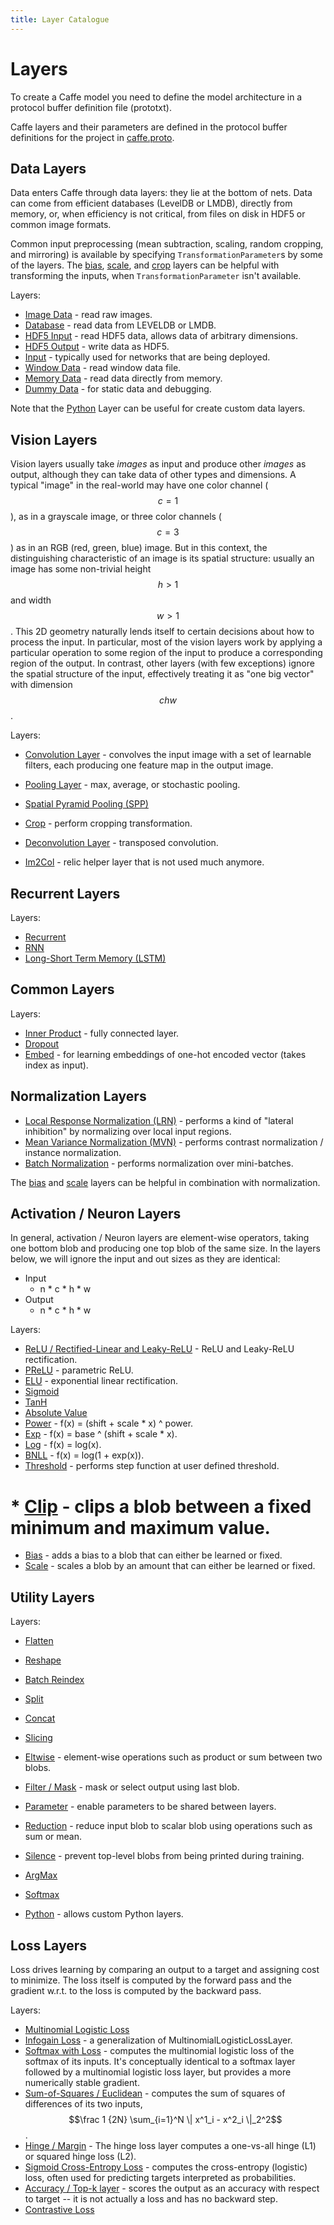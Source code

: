 ```yaml
---
title: Layer Catalogue
---
```


# Layers

To create a Caffe model you need to define the model architecture in a protocol buffer definition file (prototxt).

Caffe layers and their parameters are defined in the protocol buffer definitions for the project in [caffe.proto](https://github.com/BVLC/caffe/blob/master/src/caffe/proto/caffe.proto).

## Data Layers

Data enters Caffe through data layers: they lie at the bottom of nets. Data can come from efficient databases (LevelDB or LMDB), directly from memory, or, when efficiency is not critical, from files on disk in HDF5 or common image formats.

Common input preprocessing (mean subtraction, scaling, random cropping, and mirroring) is available by specifying `TransformationParameter`s by some of the layers.
The [bias](layers/bias.html), [scale](layers/scale.html), and [crop](layers/crop.html) layers can be helpful with transforming the inputs, when `TransformationParameter` isn't available.

Layers:

* [Image Data](layers/imagedata.html) - read raw images.
* [Database](layers/data.html) - read data from LEVELDB or LMDB.
* [HDF5 Input](layers/hdf5data.html) - read HDF5 data, allows data of arbitrary dimensions.
* [HDF5 Output](layers/hdf5output.html) - write data as HDF5.
* [Input](layers/input.html) - typically used for networks that are being deployed.
* [Window Data](layers/windowdata.html) - read window data file.
* [Memory Data](layers/memorydata.html) - read data directly from memory.
* [Dummy Data](layers/dummydata.html) - for static data and debugging.

Note that the [Python](layers/python.html) Layer can be useful for create custom data layers.

## Vision Layers

Vision layers usually take *images* as input and produce other *images* as output, although they can take data of other types and dimensions.
A typical "image" in the real-world may have one color channel ($$c = 1$$), as in a grayscale image, or three color channels ($$c = 3$$) as in an RGB (red, green, blue) image.
But in this context, the distinguishing characteristic of an image is its spatial structure: usually an image has some non-trivial height $$h > 1$$ and width $$w > 1$$.
This 2D geometry naturally lends itself to certain decisions about how to process the input.
In particular, most of the vision layers work by applying a particular operation to some region of the input to produce a corresponding region of the output.
In contrast, other layers (with few exceptions) ignore the spatial structure of the input, effectively treating it as "one big vector" with dimension $$chw$$.

Layers:

* [Convolution Layer](layers/convolution.html) - convolves the input image with a set of learnable filters, each producing one feature map in the output image.
* [Pooling Layer](layers/pooling.html) - max, average, or stochastic pooling.
* [Spatial Pyramid Pooling (SPP)](layers/spp.html)
* [Crop](layers/crop.html) - perform cropping transformation.
* [Deconvolution Layer](layers/deconvolution.html) - transposed convolution.

* [Im2Col](layers/im2col.html) - relic helper layer that is not used much anymore.

## Recurrent Layers

Layers:

* [Recurrent](layers/recurrent.html)
* [RNN](layers/rnn.html)
* [Long-Short Term Memory (LSTM)](layers/lstm.html)

## Common Layers

Layers:

* [Inner Product](layers/innerproduct.html) - fully connected layer.
* [Dropout](layers/dropout.html)
* [Embed](layers/embed.html) - for learning embeddings of one-hot encoded vector (takes index as input).

## Normalization Layers

* [Local Response Normalization (LRN)](layers/lrn.html) - performs a kind of "lateral inhibition" by normalizing over local input regions.
* [Mean Variance Normalization (MVN)](layers/mvn.html) - performs contrast normalization / instance normalization.
* [Batch Normalization](layers/batchnorm.html) - performs normalization over mini-batches.

The [bias](layers/bias.html) and [scale](layers/scale.html) layers can be helpful in combination with normalization.

## Activation / Neuron Layers

In general, activation / Neuron layers are element-wise operators, taking one bottom blob and producing one top blob of the same size. In the layers below, we will ignore the input and out sizes as they are identical:

* Input
    - n * c * h * w
* Output
    - n * c * h * w

Layers:

* [ReLU / Rectified-Linear and Leaky-ReLU](layers/relu.html) - ReLU and Leaky-ReLU rectification.
* [PReLU](layers/prelu.html) - parametric ReLU.
* [ELU](layers/elu.html) - exponential linear rectification.
* [Sigmoid](layers/sigmoid.html)
* [TanH](layers/tanh.html)
* [Absolute Value](layers/absval.html)
* [Power](layers/power.html) - f(x) = (shift + scale * x) ^ power.
* [Exp](layers/exp.html) - f(x) = base ^ (shift + scale * x).
* [Log](layers/log.html) - f(x) = log(x).
* [BNLL](layers/bnll.html) - f(x) = log(1 + exp(x)).
* [Threshold](layers/threshold.html) - performs step function at user defined threshold.
# * [Clip](layers/clip.html) - clips a blob between a fixed minimum and maximum value.
* [Bias](layers/bias.html) - adds a bias to a blob that can either be learned or fixed.
* [Scale](layers/scale.html) - scales a blob by an amount that can either be learned or fixed.

## Utility Layers

Layers:

* [Flatten](layers/flatten.html)
* [Reshape](layers/reshape.html)
* [Batch Reindex](layers/batchreindex.html)

* [Split](layers/split.html)
* [Concat](layers/concat.html)
* [Slicing](layers/slice.html)
* [Eltwise](layers/eltwise.html) - element-wise operations such as product or sum between two blobs.
* [Filter / Mask](layers/filter.html) - mask or select output using last blob.
* [Parameter](layers/parameter.html) - enable parameters to be shared between layers.
* [Reduction](layers/reduction.html) - reduce input blob to scalar blob using operations such as sum or mean.
* [Silence](layers/silence.html) - prevent top-level blobs from being printed during training.

* [ArgMax](layers/argmax.html)
* [Softmax](layers/softmax.html)

* [Python](layers/python.html) - allows custom Python layers.

## Loss Layers

Loss drives learning by comparing an output to a target and assigning cost to minimize. The loss itself is computed by the forward pass and the gradient w.r.t. to the loss is computed by the backward pass.

Layers:

* [Multinomial Logistic Loss](layers/multinomiallogisticloss.html)
* [Infogain Loss](layers/infogainloss.html) - a generalization of MultinomialLogisticLossLayer.
* [Softmax with Loss](layers/softmaxwithloss.html) - computes the multinomial logistic loss of the softmax of its inputs. It's conceptually identical to a softmax layer followed by a multinomial logistic loss layer, but provides a more numerically stable gradient.
* [Sum-of-Squares / Euclidean](layers/euclideanloss.html) - computes the sum of squares of differences of its two inputs, $$\frac 1 {2N} \sum_{i=1}^N \| x^1_i - x^2_i \|_2^2$$.
* [Hinge / Margin](layers/hingeloss.html) - The hinge loss layer computes a one-vs-all hinge (L1) or squared hinge loss (L2).
* [Sigmoid Cross-Entropy Loss](layers/sigmoidcrossentropyloss.html) - computes the cross-entropy (logistic) loss, often used for predicting targets interpreted as probabilities.
* [Accuracy / Top-k layer](layers/accuracy.html) - scores the output as an accuracy with respect to target -- it is not actually a loss and has no backward step.
* [Contrastive Loss](layers/contrastiveloss.html)

